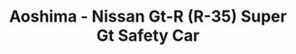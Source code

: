 ---
layout: product
title: "Aoshima - Nissan Gt-R (R-35) Super Gt Safety Car"
price: "TBA" 
desc: "N/A"
img_path: "/assets/img/AO44988.jpg"
brand: "N/A"
available: false
special_offer: false
new: false
soon: false
cat: "010000"
subcat: "013700"
subsubcat: "0N/A"
sifra: "AO44988"
popular: false
---